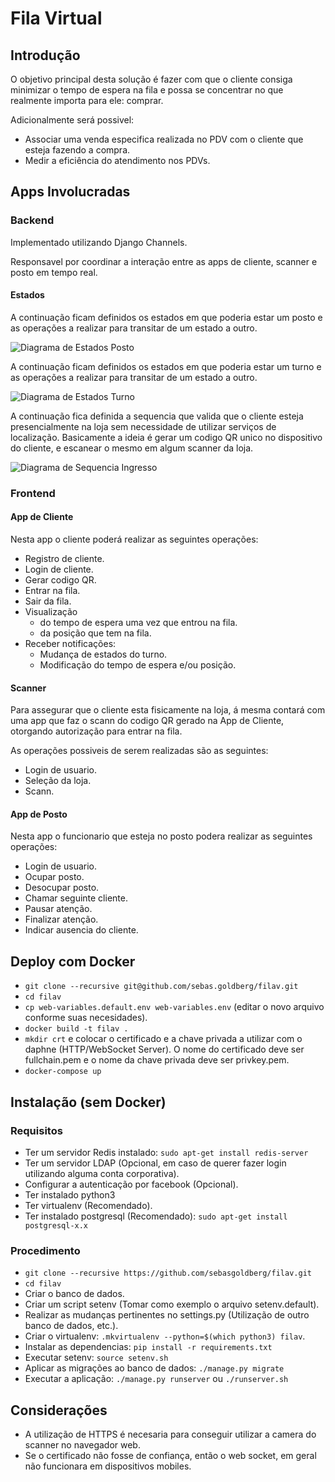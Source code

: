 # Fila Virtual

## Introdução

O objetivo principal desta solução é fazer com que o cliente consiga minimizar o tempo de espera na fila e possa se concentrar no que realmente importa para ele: comprar.

Adicionalmente será possivel:
- Associar uma venda especifica realizada no PDV com o cliente que esteja fazendo a compra.
- Medir a eficiência do atendimento nos PDVs.

## Apps Involucradas

### Backend

Implementado utilizando Django Channels.

Responsavel por coordinar a interação entre as apps de cliente, scanner e posto em tempo real.

#### Estados

A continuação ficam definidos os estados em que poderia estar um posto e as operações
a realizar para transitar de um estado a outro.

![Diagrama de Estados Posto][estados_posto]

[estados_posto]: ./raw/master/docs/estados-postos.png "Diagrama de Estados Postos"

A continuação ficam definidos os estados em que poderia estar um turno e as operações
a realizar para transitar de um estado a outro.

![Diagrama de Estados Turno][estados_turno]

[estados_turno]: ./raw/master/docs/estados-turnos.png "Diagrama de Estados Turno"

A continuação fica definida a sequencia que valida que o cliente esteja presencialmente na loja
sem necessidade de utilizar serviços de localização.
Basicamente a ideia é gerar um codigo QR unico no dispositivo do cliente, e escanear o mesmo em
algum scanner da loja.

![Diagrama de Sequencia Ingresso][sequencia_ingresso]

[sequencia_ingresso]: ./raw/master/docs/sequencia-ingresso.png "Diagrama de Sequencia Ingresso"

### Frontend

#### App de Cliente

Nesta app o cliente poderá realizar as seguintes operações:
- Registro de cliente.
- Login de cliente.
- Gerar codigo QR.
- Entrar na fila.
- Sair da fila.
- Visualização
    - do tempo de espera uma vez que entrou na fila.
    - da posição que tem na fila.
- Receber notificações:
    - Mudança de estados do turno.
    - Modificação do tempo de espera e/ou posição.

#### Scanner

Para assegurar que o cliente esta fisicamente na loja, á mesma contará com uma
app que faz o scann do codigo QR gerado na App de Cliente, otorgando autorização
para entrar na fila.

As operações possiveis de serem realizadas são as seguintes:
- Login de usuario.
- Seleção da loja.
- Scann.

#### App de Posto
Nesta app o funcionario que esteja no posto podera realizar as seguintes operações:
- Login de usuario.
- Ocupar posto.
- Desocupar posto.
- Chamar seguinte cliente.
- Pausar atenção.
- Finalizar atenção.
- Indicar ausencia do cliente.

## Deploy com Docker
- `git clone --recursive git@github.com/sebas.goldberg/filav.git`
- `cd filav`
- `cp web-variables.default.env web-variables.env` (editar o novo arquivo conforme suas necesidades).
- `docker build -t filav .`
- `mkdir crt` e colocar o certificado e a chave privada a utilizar com o daphne (HTTP/WebSocket Server).
  O nome do certificado deve ser fullchain.pem e o nome da chave privada deve ser privkey.pem.
- `docker-compose up`

## Instalação (sem Docker)

### Requisitos
- Ter um servidor Redis instalado: `sudo apt-get install redis-server`
- Ter um servidor LDAP (Opcional, em caso de querer fazer login utilizando alguma conta corporativa).
- Configurar a autenticação por facebook (Opcional).
- Ter instalado python3
- Ter virtualenv (Recomendado).
- Ter instalado postgresql (Recomendado): `sudo apt-get install postgresql-x.x`

### Procedimento
- `git clone --recursive https://github.com/sebasgoldberg/filav.git`
- `cd filav`
- Criar o banco de dados.
- Criar um script setenv (Tomar como exemplo o arquivo setenv.default).
- Realizar as mudanças pertinentes no settings.py (Utilização de outro banco de dados, etc.).
- Criar o virtualenv: `.mkvirtualenv --python=$(which python3) filav`.
- Instalar as dependencias: `pip install -r requirements.txt`
- Executar setenv: `source setenv.sh`
- Aplicar as migrações ao banco de dados: `./manage.py migrate`
- Executar a aplicação: `./manage.py runserver` ou `./runserver.sh`

## Considerações

- A utilização de HTTPS é necesaria para conseguir utilizar a camera do scanner no navegador web.
- Se o certificado não fosse de confiança, então o web socket, em geral não funcionara em dispositivos mobiles.
